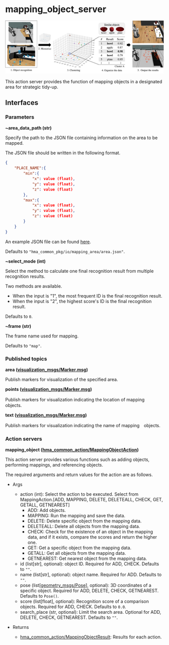 # mapping_object_server
<img src="resources/mapping_object.jpg"/><br>

This action server provides the function of mapping objects in a designated area for strategic tidy-up.

## Interfaces
### Parameters
**~area_data_path (str)**

Specify the path to the JSON file containing information on the area to be mapped.

The JSON file should be written in the following format.
```json
{
    "PLACE_NAME":{
        "min":{
            "x": value (float),
            "y": value (float),
            "z": value (float)
        },
        "max":{
            "x": value (float),
            "y": value (float),
            "z": value (float)
        }
    }
}
```
An example JSON file can be found [here](https://github.com/Hibikino-Musashi-Home/hma_wrs_sim_ws/blob/review/src/01_common/hma_common/hma_common_pkg/io/mapping_area/area.json).

Defaults to `"hma_common_pkg/io/mapping_area/area.json"`.

**~select_mode (int)**

Select the method to calculate one final recognition result from multiple recognition results.

Two methods are available. 
- When the input is "1", the most frequent ID is the final recognition result. 
- When the input is "2", the highest score's ID is the final recognition result.

Defaults to `0`.

**~frame (str)**

The frame name used for mapping.

Defaults to `"map"`.

### Published topics
**area ([visualization_msgs/Marker.msg](http://docs.ros.org/en/api/visualization_msgs/html/msg/Marker.html))**

Publish markers for visualization of the specified area.

**points ([visualization_msgs/Marker.msg](http://docs.ros.org/en/api/visualization_msgs/html/msg/Marker.html))**

Publish markers for visualization indicating the location of mapping　objects.

**text ([visualization_msgs/Marker.msg](http://docs.ros.org/en/api/visualization_msgs/html/msg/Marker.html))**

Publish markers for visualization indicating the name of mapping　objects.

### Action servers
**mapping_object ([hma_common_action/MappingObjectAction](https://github.com/Hibikino-Musashi-Home/hma_wrs_sim_ws/blob/review/src/01_common/hma_common/hma_common_action/action/MappingObject.action))**

This action server provides various functions such as adding objects, performing mappings, and referencing objects.

The required arguments and return values for the action are as follows.
- Args
    - action (int): Select the action to be executed. Select from MappingAction.[ADD, MAPPING, DELETE, DELETEALL, CHECK, GET, GETALL, GETNEAREST]
        - ADD: Add objects.
        - MAPPING: Run the mapping and save the data.
        - DELETE: Delete specific object from the mapping data.
        - DELETEALL: Delete all objects from the mapping data.
        - CHECK: Check for the existence of an object in the mapping data, and if it exists, compare the scores and return the higher one.
        - GET: Get a specific object from the mapping data.
        - GETALL: Get all objects from the mapping data.
        - GETNEAREST: Get nearest object from the mapping data.
    - id (list[str], optional): object ID.
        Required for ADD, CHECK. Defaults to `""`.
    - name (list[str], optional): object name.
        Required for ADD. Defaults to `""`.
    - pose (list[[geometry_msgs/Pose](http://docs.ros.org/en/noetic/api/geometry_msgs/html/msg/Pose.html)], optional): 3D coordinates of a specific object.
        Required for ADD, DELETE, CHECK, GETNEAREST. Defaults to `Pose()`.
    - score (list[float], optional): Recognition score of a comparison objects.
        Required for ADD, CHECK. Defaults to `0.0`.
    - search_place (str, optional): Limit the search area.
        Optional for ADD, DELETE, CHECK, GETNEAREST. Defaults to `""`.

- Returns
    - [hma_common_action/MappingObjectResult](https://github.com/Hibikino-Musashi-Home/hma_wrs_sim_ws/blob/review/src/01_common/hma_common/hma_common_action/action/MappingObject.action): Results for each action.